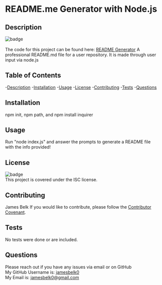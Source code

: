 
  # README.me Generator with Node.js
  ## Description
  ![badge](https://img.shields.io/badge/license-ISC-blue.svg)<br />
  <br />
  The code for this project can be found here: [README Generator](https://github.com/jamesbelk0/README-Generator)
  A professional README.md file for a user repository. It is made through user input via node.js
  ## Table of Contents
  -[Description](#description)
  -[Installation](#installation)
  -[Usage](#usage)
  -[License](#license)
  -[Contributing](#contributing)
  -[Tests](#tests)
  -[Questions](#questions)
  ## Installation
  npm init, npm path, and npm install inquirer
  ## Usage
  Run "node index.js" and answer the prompts to generate a README file with the info provided!
  ## License
  ![badge](https://img.shields.io/badge/license-ISC-blue.svg)
  <br />
  This project is covered under the ISC license.
  ## Contributing
  James Belk
  If you would like to contribute, please follow the [Contributor Covenant](https://www.contributor-covenant.org/).
  ## Tests
  No tests were done or are included.
  ## Questions
  Please reach out if you have any issues via email or on GitHub<br />
  My GitHub Username is: [jamesbelk0](https://github.com/jamesbelk0)<br />
  My Email is: jamesbelk0@gmail.com

